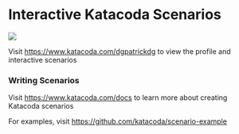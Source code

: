 # Interactive Katacoda Scenarios

[![](http://shields.katacoda.com/katacoda/dgpatrickdg/count.svg)](https://www.katacoda.com/dgpatrickdg "Get your profile on Katacoda.com")

Visit https://www.katacoda.com/dgpatrickdg to view the profile and interactive scenarios

### Writing Scenarios
Visit https://www.katacoda.com/docs to learn more about creating Katacoda scenarios

For examples, visit https://github.com/katacoda/scenario-example

